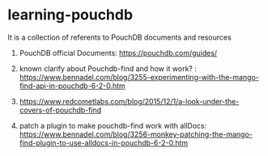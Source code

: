 # learning-pouchdb
It is a collection of referents to PouchDB documents and resources

1. PouchDB official Documents: https://pouchdb.com/guides/

1. known clarify about Pouchdb-find and how it work? : https://www.bennadel.com/blog/3255-experimenting-with-the-mango-find-api-in-pouchdb-6-2-0.htm  

1. https://www.redcometlabs.com/blog/2015/12/1/a-look-under-the-covers-of-pouchdb-find

1. patch a plugin to make pouchdb-find work with allDocs: https://www.bennadel.com/blog/3256-monkey-patching-the-mango-find-plugin-to-use-alldocs-in-pouchdb-6-2-0.htm
